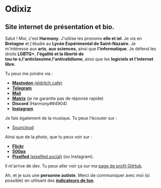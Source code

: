 # Odixiz
## Site internet de présentation et bio.

Salut ! Moi, c'est **Harmony**. J'utilise les pronoms **elle et iel**. Je vis en **Bretagne** et j'étudie au **Lycée Expérimental de Saint-Nazaire**.
Je m'intéresse aux **arts**, **aux sciences**, ainsi que **l'informatique**.
Je défend les droits **LGBTQ+**, **l'égalité et la liberté de tou·te·s**,**l'anticlassime**,**l'antivalidisme**, ainsi que les **logiciels et l'internet libre**.

Tu peux me joindre via : 

* [**Mastodon** (eldritch.cafe)](https://eldritch.cafe/@chasociale) 
* [**Telegram**](https://t.me/odixiz)
* [**Mail**](https://mailto:odixiz@42l.fr) 
* [**Matrix**]() (je ne garantie pas de réponse rapide)
* **Discord** (Harmony##4904)
* [**Instagram**](https://instagram.com/chartiste.bzh)

Je fais également de la musique. Tu peux l'écouter sur : 

* [Souncloud](https://soundcloud.com/odixiz)

Ainsi que de la photo, que tu peux voir sur :

* [**Flickr**](https://www.flickr.com/people/194672187@N07/)
* [**500px**](https://500px.com/p/odixiz)
* [**Pixelfed** (pixelfed.social)](https://pixelfed.social/Odixiz) (ou Instagram).

Il m'arrive de dev. Tu peux aller voir ça sur ma [page de profil GitHub](https://github.com/ODXZ).

Ah, et je suis une **personne autiste**. Merci de communiquer avec moi (si possible) en utilisant des [**indicateurs de ton**](https://toneindicators.carrd.co).
